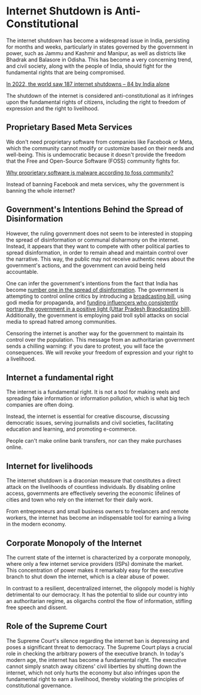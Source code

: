 # Internet Shutdown is Anti-Constitutional

The internet shutdown has become a widespread issue in India, persisting for months and weeks, particularly in states governed by the government in power, such as Jammu and Kashmir and Manipur, as well as districts like Bhadrak and Balasore in Odisha. This has become a very concerning trend, and civil society, along with the people of India, should fight for the fundamental rights that are being compromised.

[In 2022, the world saw 187 internet shutdowns – 84 by India alone](https://www.aljazeera.com/news/2023/2/28/in-2022-the-world-saw-187-internet-shutdowns-84-by-india-alone)

The shutdown of the internet is considered anti-constitutional as it infringes upon the fundamental rights of citizens, including the right to freedom of expression and the right to livelihood.

## Proprietary Based Meta Services

We don't need proprietary software from companies like Facebook or Meta, which the community cannot modify or customize based on their needs and well-being. This is undemocratic because it doesn't provide the freedom that the Free and Open-Source Software (FOSS) community fights for.

[Why proprietary software is malware according to foss community?](https://www.gnu.org/proprietary/proprietary.html)

Instead of banning Facebook and meta services, why the government is banning the whole internet?

## Government's Intentions Behind the Spread of Disinformation

However, the ruling government does not seem to be interested in stopping the spread of disinformation or communal disharmony on the internet. Instead, it appears that they want to compete with other political parties to spread disinformation, in order to remain ahead and maintain control over the narrative. This way, the public may not receive authentic news about the government's actions, and the government can avoid being held accountable.

One can infer the government's intentions from the fact that India has become [number one in the spread of disinformation](https://iambrainstorming.github.io/chapters/how-to-tackle-disinformation.html). The government is attempting to control online critics by introducing a [broadcasting bill](../information/broadcast_bill.md), using godi media for propaganda, and [funding influencers who consistently portray the government in a positive light (Uttar Pradesh Braodcasting bill)](https://www.thehindu.com/news/national/uttar-pradesh/uttar-pradesh-brings-digital-media-policy-pushes-promotion-of-government-schemes-achievements/article68576759.ece). Additionally, the government is employing paid troll sybil attacks on social media to spread hatred among communities.

Censoring the internet is another way for the government to maintain its control over the population. This message from an authoritarian government sends a chilling warning: if you dare to protest, you will face the consequences. We will revoke your freedom of expression and your right to a livelihood.

## Internet a fundamental right

The internet is a fundamental right. It is not a tool for making reels and spreading fake information or information pollution, which is what big tech companies are often doing.

Instead, the internet is essential for creative discourse, discussing democratic issues, serving journalists and civil societies, facilitating education and learning, and promoting e-commerce. 

People can't make online bank transfers, nor can they make purchases online.

## Internet for livelihoods

The internet shutdown is a draconian measure that constitutes a direct attack on the livelihoods of countless individuals. By disabling online access, governments are effectively severing the economic lifelines of cities and town who rely on the internet for their daily work.

From entrepreneurs and small business owners to freelancers and remote workers, the internet has become an indispensable tool for earning a living in the modern economy.

## Corporate Monopoly of the Internet

The current state of the internet is characterized by a corporate monopoly, where only a few internet service providers (ISPs) dominate the market. This concentration of power makes it remarkably easy for the executive branch to shut down the internet, which is a clear abuse of power.

In contrast to a resilient, decentralized internet, the oligopoly model is highly detrimental to our democracy. It has the potential to slide our country into an authoritarian regime, as oligarchs control the flow of information, stifling free speech and dissent.


## Role of the Supreme Court

The Supreme Court's silence regarding the internet ban is depressing and poses a significant threat to democracy. The Supreme Court plays a crucial role in checking the arbitrary powers of the executive branch. In today's modern age, the internet has become a fundamental right. The executive cannot simply snatch away citizens' civil liberties by shutting down the internet, which not only hurts the economy but also infringes upon the fundamental right to earn a livelihood, thereby violating the principles of constitutional governance.
